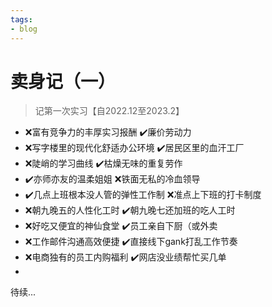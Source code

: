 ```yaml
---
tags:
- blog
---
```


# 卖身记（一）
> 记第一次实习【自2022.12至2023.2】


- ❌富有竞争力的丰厚实习报酬 ✔️廉价劳动力
- ❌写字楼里的现代化舒适办公环境 ✔️居民区里的血汗工厂
- ❌陡峭的学习曲线 ✔️枯燥无味的重复劳作
- ✔️亦师亦友的温柔姐姐 ❌铁面无私的冷血领导
- ✔️几点上班根本没人管的弹性工作制 ❌准点上下班的打卡制度
- ❌朝九晚五的人性化工时 ✔️朝九晚七还加班的吃人工时
- ❌好吃又便宜的神仙食堂 ✔️员工亲自下厨（或外卖
- ❌工作邮件沟通高效便捷 ✔️直接线下gank打乱工作节奏
- ❌电商独有的员工内购福利 ✔️网店没业绩帮忙买几单
- 

待续...